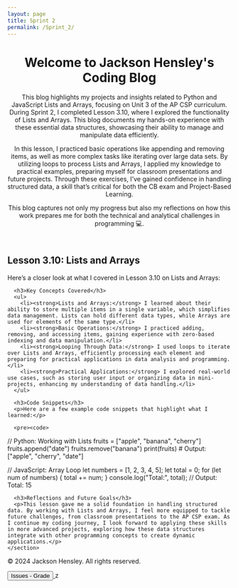 ```yaml
---
layout: page
title: Sprint 2
permalink: /Sprint_2/
---
```


<html lang="en">
<head>
  <meta charset="UTF-8">
  <meta name="viewport" content="width=device-width, initial-scale=1.0">
  <title>Jackson Hensley's Coding Blog</title>
  <link rel="stylesheet" href="styles.css">
</head>
<body>
  <header>
    <h1>Welcome to Jackson Hensley's Coding Blog</h1>
    <p>This blog highlights my projects and insights related to Python and JavaScript Lists and Arrays, focusing on Unit 3 of the AP CSP curriculum. During Sprint 2, I completed Lesson 3.10, where I explored the functionality of Lists and Arrays. This blog documents my hands-on experience with these essential data structures, showcasing their ability to manage and manipulate data efficiently.</p>
    <p>In this lesson, I practiced basic operations like appending and removing items, as well as more complex tasks like iterating over large data sets. By utilizing loops to process Lists and Arrays, I applied my knowledge to practical examples, preparing myself for classroom presentations and future projects. Through these exercises, I’ve gained confidence in handling structured data, a skill that’s critical for both the CB exam and Project-Based Learning.</p>
    <p>This blog captures not only my progress but also my reflections on how this work prepares me for both the technical and analytical challenges in programming 💻.</p>
  </header>

  <main>
    <section id="lesson-3-10">
      <h2>Lesson 3.10: Lists and Arrays</h2>
      <p>Here’s a closer look at what I covered in Lesson 3.10 on Lists and Arrays:</p>

      <h3>Key Concepts Covered</h3>
      <ul>
        <li><strong>Lists and Arrays:</strong> I learned about their ability to store multiple items in a single variable, which simplifies data management. Lists can hold different data types, while Arrays are used for elements of the same type.</li>
        <li><strong>Basic Operations:</strong> I practiced adding, removing, and accessing items, gaining experience with zero-based indexing and data manipulation.</li>
        <li><strong>Looping Through Data:</strong> I used loops to iterate over Lists and Arrays, efficiently processing each element and preparing for practical applications in data analysis and programming.</li>
        <li><strong>Practical Applications:</strong> I explored real-world use cases, such as storing user input or organizing data in mini-projects, enhancing my understanding of data handling.</li>
      </ul>

      <h3>Code Snippets</h3>
      <p>Here are a few example code snippets that highlight what I learned:</p>

      <pre><code>
// Python: Working with Lists
fruits = ["apple", "banana", "cherry"]
fruits.append("date")
fruits.remove("banana")
print(fruits)  # Output: ["apple", "cherry", "date"]

// JavaScript: Array Loop
let numbers = [1, 2, 3, 4, 5];
let total = 0;
for (let num of numbers) {
  total += num;
}
console.log("Total:", total);  // Output: Total: 15
      </code></pre>

      <h3>Reflections and Future Goals</h3>
      <p>This lesson gave me a solid foundation in handling structured data. By working with Lists and Arrays, I feel more equipped to tackle future challenges, from classroom presentations to the AP CSP exam. As I continue my coding journey, I look forward to applying these skills in more advanced projects, exploring how these data structures integrate with other programming concepts to create dynamic applications.</p>
    </section>
  </main>

  <footer>
    <p>&copy; 2024 Jackson Hensley. All rights reserved.</p>
  </footer>

  <html lang="en">
<head>
    <meta charset="UTF-8">
    <meta name="viewport" content="width=device-width, initial-scale=1.0">
    <title>Issues - Grade </title>
</head>
<body>
    <!-- Button Link -->
    <a href="https://github.com/JacksonH24/jackson_2025/issues/3" target="_blank">
        <button>Issues - Grade </button>
    </a>
</body>z
</html>

</body>
</html>
